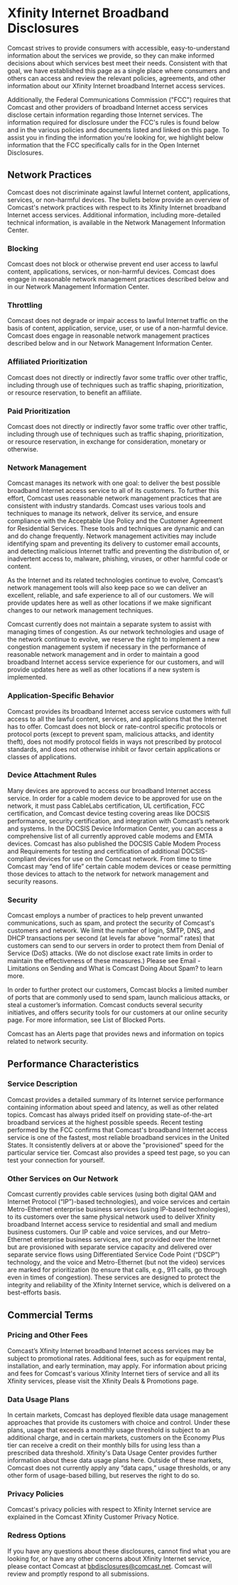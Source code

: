 # Xfinity Internet Broadband Disclosures

Comcast strives to provide consumers with accessible, easy-to-understand information about the services we provide, so they can make informed decisions about which services best meet their needs. Consistent with that goal, we have established this page as a single place where consumers and others can access and review the relevant policies, agreements, and other information about our Xfinity Internet broadband Internet access services.

Additionally, the Federal Communications Commission ("FCC") requires that Comcast and other providers of broadband Internet access services disclose certain information regarding those Internet services. The information required for disclosure under the FCC's rules is found below and in the various policies and documents listed and linked on this page. To assist you in finding the information you're looking for, we highlight below information that the FCC specifically calls for in the Open Internet Disclosures.

## Network Practices

Comcast does not discriminate against lawful Internet content, applications, services, or non-harmful devices. The bullets below provide an overview of Comcast's network practices with respect to its Xfinity Internet broadband Internet access services. Additional information, including more-detailed technical information, is available in the Network Management Information Center.

### Blocking

Comcast does not block or otherwise prevent end user access to lawful content, applications, services, or non-harmful devices. Comcast does engage in reasonable network management practices described below and in our Network Management Information Center.

### Throttling

Comcast does not degrade or impair access to lawful Internet traffic on the basis of content, application, service, user, or use of a non-harmful device. Comcast does engage in reasonable network management practices described below and in our Network Management Information Center.

### Affiliated Prioritization

Comcast does not directly or indirectly favor some traffic over other traffic, including through use of techniques such as traffic shaping, prioritization, or resource reservation, to benefit an affiliate.

### Paid Prioritization

Comcast does not directly or indirectly favor some traffic over other traffic, including through use of techniques such as traffic shaping, prioritization, or resource reservation, in exchange for consideration, monetary or otherwise.

### Network Management

Comcast manages its network with one goal: to deliver the best possible broadband Internet access service to all of its customers. To further this effort, Comcast uses reasonable network management practices that are consistent with industry standards. Comcast uses various tools and techniques to manage its network, deliver its service, and ensure compliance with the Acceptable Use Policy and the Customer Agreement for Residential Services. These tools and techniques are dynamic and can and do change frequently. Network management activities may include identifying spam and preventing its delivery to customer email accounts, and detecting malicious Internet traffic and preventing the distribution of, or inadvertent access to, malware, phishing, viruses, or other harmful code or content.

As the Internet and its related technologies continue to evolve, Comcast’s network management tools will also keep pace so we can deliver an excellent, reliable, and safe experience to all of our customers. We will provide updates here as well as other locations if we make significant changes to our network management techniques.

Comcast currently does not maintain a separate system to assist with managing times of congestion. As our network technologies and usage of the network continue to evolve, we reserve the right to implement a new congestion management system if necessary in the performance of reasonable network management and in order to maintain a good broadband Internet access service experience for our customers, and will provide updates here as well as other locations if a new system is implemented.

### Application-Specific Behavior

Comcast provides its broadband Internet access service customers with full access to all the lawful content, services, and applications that the Internet has to offer. Comcast does not block or rate-control specific protocols or protocol ports (except to prevent spam, malicious attacks, and identity theft), does not modify protocol fields in ways not prescribed by protocol standards, and does not otherwise inhibit or favor certain applications or classes of applications.

### Device Attachment Rules

Many devices are approved to access our broadband Internet access service. In order for a cable modem device to be approved for use on the network, it must pass CableLabs certification, UL certification, FCC certification, and Comcast device testing covering areas like DOCSIS performance, security certification, and integration with Comcast’s network and systems. In the DOCSIS Device Information Center, you can access a comprehensive list of all currently approved cable modems and EMTA devices. Comcast has also published the DOCSIS Cable Modem Process and Requirements for testing and certification of additional DOCSIS-compliant devices for use on the Comcast network. From time to time Comcast may “end of life” certain cable modem devices or cease permitting those devices to attach to the network for network management and security reasons.

### Security

Comcast employs a number of practices to help prevent unwanted communications, such as spam, and protect the security of Comcast's customers and network. We limit the number of login, SMTP, DNS, and DHCP transactions per second (at levels far above “normal” rates) that customers can send to our servers in order to protect them from Denial of Service (DoS) attacks. (We do not disclose exact rate limits in order to maintain the effectiveness of these measures.) Please see Email - Limitations on Sending and What is Comcast Doing About Spam? to learn more.

In order to further protect our customers, Comcast blocks a limited number of ports that are commonly used to send spam, launch malicious attacks, or steal a customer’s information. Comcast conducts several security initiatives, and offers security tools for our customers at our online security page. For more information, see List of Blocked Ports.

Comcast has an Alerts page that provides news and information on topics related to network security.

## Performance Characteristics

### Service Description

Comcast provides a detailed summary of its Internet service performance containing information about speed and latency, as well as other related topics. Comcast has always prided itself on providing state-of-the-art broadband services at the highest possible speeds. Recent testing performed by the FCC confirms that Comcast's broadband Internet access service is one of the fastest, most reliable broadband services in the United States. It consistently delivers at or above the "provisioned" speed for the particular service tier. Comcast also provides a speed test page, so you can test your connection for yourself.

### Other Services on Our Network

Comcast currently provides cable services (using both digital QAM and Internet Protocol (“IP”)-based technologies), and voice services and certain Metro-Ethernet enterprise business services (using IP-based technologies), to its customers over the same physical network used to deliver Xfinity broadband Internet access service to residential and small and medium business customers. Our IP cable and voice services, and our Metro-Ethernet enterprise business services, are not provided over the Internet but are provisioned with separate service capacity and delivered over separate service flows using Differentiated Service Code Point (“DSCP”) technology, and the voice and Metro-Ethernet (but not the video) services are marked for prioritization (to ensure that calls, e.g., 911 calls, go through even in times of congestion). These services are designed to protect the integrity and reliability of the Xfinity Internet service, which is delivered on a best-efforts basis.

## Commercial Terms

### Pricing and Other Fees

Comcast’s Xfinity Internet broadband Internet access services may be subject to promotional rates. Additional fees, such as for equipment rental, installation, and early termination, may apply. For information about pricing and fees for Comcast's various Xfinity Internet tiers of service and all its Xfinity services, please visit the Xfinity Deals & Promotions page.

### Data Usage Plans

In certain markets, Comcast has deployed flexible data usage management approaches that provide its customers with choice and control. Under these plans, usage that exceeds a monthly usage threshold is subject to an additional charge, and in certain markets, customers on the Economy Plus tier can receive a credit on their monthly bills for using less than a prescribed data threshold. Xfinity's Data Usage Center provides further information about these data usage plans here. Outside of these markets, Comcast does not currently apply any “data caps,” usage thresholds, or any other form of usage-based billing, but reserves the right to do so.

### Privacy Policies

Comcast's privacy policies with respect to Xfinity Internet service are explained in the Comcast Xfinity Customer Privacy Notice.

### Redress Options

If you have any questions about these disclosures, cannot find what you are looking for, or have any other concerns about Xfinity Internet service, please contact Comcast at bbdisclosures@comcast.net. Comcast will review and promptly respond to all submissions.
